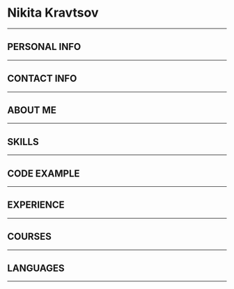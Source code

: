 # Nikita Kravtsov

***

## PERSONAL INFO

***

## CONTACT INFO

***

## ABOUT ME

***

## SKILLS

***

## CODE EXAMPLE

***

## EXPERIENCE

***

## COURSES

***

## LANGUAGES

***